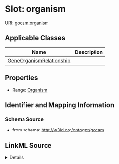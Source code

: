 # Slot: organism

URI: [gocam:organism](http://w3id.org/ontogpt/gocam/organism)



<!-- no inheritance hierarchy -->




## Applicable Classes

| Name | Description |
| --- | --- |
[GeneOrganismRelationship](GeneOrganismRelationship.md) | 






## Properties

* Range: [Organism](Organism.md)







## Identifier and Mapping Information







### Schema Source


* from schema: http://w3id.org/ontogpt/gocam




## LinkML Source

<details>
```yaml
name: organism
from_schema: http://w3id.org/ontogpt/gocam
rank: 1000
alias: organism
domain_of:
- GeneOrganismRelationship
range: Organism

```
</details>